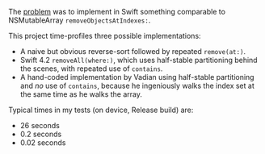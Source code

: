 The [problem](https://stackoverflow.com/questions/26173565/removeobjectsatindexes-for-swift-arrays) was to implement
in Swift something comparable to NSMutableArray `removeObjectsAtIndexes:`.

This project time-profiles three possible implementations:

* A naive but obvious reverse-sort followed by repeated `remove(at:)`.
* Swift 4.2 `removeAll(where:)`, which uses half-stable partitioning behind the scenes, with repeated use of `contains`.
* A hand-coded implementation by Vadian using half-stable partitioning and _no_ use of `contains`, because he ingeniously walks
the index set at the same time as he walks the array.

Typical times in my tests (on device, Release build) are:

* 26 seconds
* 0.2 seconds
* 0.02 seconds
